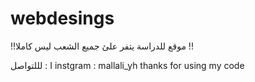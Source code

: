 # webdesings
!!موقع للدراسة يتفر علئ جميع الشعب ليس كاملا !!


لللتواصل : I
instgram : mallali_yh
thanks for using my code
